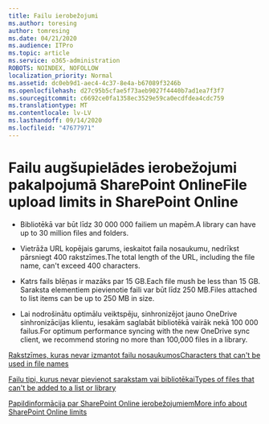 ```yaml
---
title: Failu ierobežojumi
ms.author: toresing
author: tomresing
ms.date: 04/21/2020
ms.audience: ITPro
ms.topic: article
ms.service: o365-administration
ROBOTS: NOINDEX, NOFOLLOW
localization_priority: Normal
ms.assetid: dc0eb9d1-aec4-4c37-8e4a-b67089f3246b
ms.openlocfilehash: d27c95b5cfae5f73aeb9027f4440b7ad1ea7f3f7
ms.sourcegitcommit: c6692ce0fa1358ec3529e59ca0ecdfdea4cdc759
ms.translationtype: MT
ms.contentlocale: lv-LV
ms.lasthandoff: 09/14/2020
ms.locfileid: "47677971"
---
```

# <a name="file-upload-limits-in-sharepoint-online"></a><span data-ttu-id="2aae1-102">Failu augšupielādes ierobežojumi pakalpojumā SharePoint Online</span><span class="sxs-lookup"><span data-stu-id="2aae1-102">File upload limits in SharePoint Online</span></span>

- <span data-ttu-id="2aae1-103">Bibliotēkā var būt līdz 30 000 000 failiem un mapēm.</span><span class="sxs-lookup"><span data-stu-id="2aae1-103">A library can have up to 30 million files and folders.</span></span>
    
- <span data-ttu-id="2aae1-104">Vietrāža URL kopējais garums, ieskaitot faila nosaukumu, nedrīkst pārsniegt 400 rakstzīmes.</span><span class="sxs-lookup"><span data-stu-id="2aae1-104">The total length of the URL, including the file name, can't exceed 400 characters.</span></span>
    
- <span data-ttu-id="2aae1-105">Katrs fails blēņas ir mazāks par 15 GB.</span><span class="sxs-lookup"><span data-stu-id="2aae1-105">Each file mush be less than 15 GB.</span></span> <span data-ttu-id="2aae1-106">Saraksta elementiem pievienotie faili var būt līdz 250 MB.</span><span class="sxs-lookup"><span data-stu-id="2aae1-106">Files attached to list items can be up to 250 MB in size.</span></span>
    
- <span data-ttu-id="2aae1-107">Lai nodrošinātu optimālu veiktspēju, sinhronizējot jauno OneDrive sinhronizācijas klientu, iesakām saglabāt bibliotēkā vairāk nekā 100 000 failus.</span><span class="sxs-lookup"><span data-stu-id="2aae1-107">For optimum performance syncing with the new OneDrive sync client, we recommend storing no more than 100,000 files in a library.</span></span> 
    
[<span data-ttu-id="2aae1-108">Rakstzīmes, kuras nevar izmantot failu nosaukumos</span><span class="sxs-lookup"><span data-stu-id="2aae1-108">Characters that can't be used in file names</span></span>](https://go.microsoft.com/fwlink/?linkid=866430)
  
[<span data-ttu-id="2aae1-109">Failu tipi, kurus nevar pievienot sarakstam vai bibliotēkai</span><span class="sxs-lookup"><span data-stu-id="2aae1-109">Types of files that can't be added to a list or library</span></span>](https://go.microsoft.com/fwlink/?linkid=273757)
  
[<span data-ttu-id="2aae1-110">Papildinformācija par SharePoint Online ierobežojumiem</span><span class="sxs-lookup"><span data-stu-id="2aae1-110">More info about SharePoint Online limits</span></span>](https://go.microsoft.com/fwlink/?linkid=271273)
  

